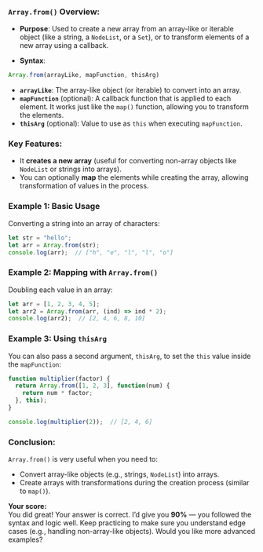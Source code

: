 

### **`Array.from()`** Overview:

- **Purpose**: Used to create a new array from an array-like or iterable object (like a string, a `NodeList`, or a `Set`), or to transform elements of a new array using a callback.
    
- **Syntax**:
    

```js
Array.from(arrayLike, mapFunction, thisArg)
```

- **`arrayLike`**: The array-like object (or iterable) to convert into an array.
- **`mapFunction`** (optional): A callback function that is applied to each element. It works just like the `map()` function, allowing you to transform the elements.
- **`thisArg`** (optional): Value to use as `this` when executing `mapFunction`.

### **Key Features**:

- It **creates a new array** (useful for converting non-array objects like `NodeList` or strings into arrays).
- You can optionally **map** the elements while creating the array, allowing transformation of values in the process.

### **Example 1: Basic Usage**

Converting a string into an array of characters:

```js
let str = "hello";
let arr = Array.from(str); 
console.log(arr);  // ["h", "e", "l", "l", "o"]
```

### **Example 2: Mapping with `Array.from()`**

Doubling each value in an array:

```js
let arr = [1, 2, 3, 4, 5];
let arr2 = Array.from(arr, (ind) => ind * 2);
console.log(arr2);  // [2, 4, 6, 8, 10]
```

### **Example 3: Using `thisArg`**

You can also pass a second argument, `thisArg`, to set the `this` value inside the `mapFunction`:

```js
function multiplier(factor) {
  return Array.from([1, 2, 3], function(num) {
    return num * factor;
  }, this);
}

console.log(multiplier(2));  // [2, 4, 6]
```

### **Conclusion**:

`Array.from()` is very useful when you need to:

- Convert array-like objects (e.g., strings, `NodeList`) into arrays.
- Create arrays with transformations during the creation process (similar to `map()`).

**Your score:**  
You did great! Your answer is correct. I’d give you **90%** — you followed the syntax and logic well. Keep practicing to make sure you understand edge cases (e.g., handling non-array-like objects). Would you like more advanced examples?